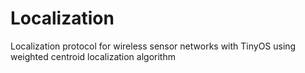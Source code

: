 # Localization
Localization protocol for wireless sensor networks with TinyOS using weighted centroid localization algorithm
